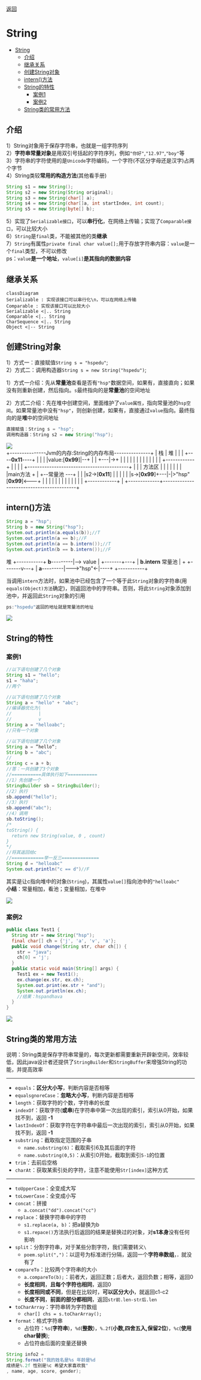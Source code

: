 
[返回](常用类.md)
# String
- [String](#string)
  - [介绍](#介绍)
  - [继承关系](#继承关系)
  - [创建String对象](#创建string对象)
  - [intern()方法](#intern方法)
  - [String的特性](#string的特性)
    - [案例1](#案例1)
    - [案例2](#案例2)
  - [String类的常用方法](#string类的常用方法)

## 介绍
1）String对象用于保存字符串，也就是一组字符序列  
2）**字符串常量对象**是用双引号括起的字符序列，例如`"你好"`,`"12.97"`,`"boy"`等  
3）字符串的字符使用的是`Unicode`字符编码，一个字符(不区分字母还是汉字)占两个字节  
4）String类较**常用的构造方法**(其他看手册)  
```java
String s1 = new String();
String s2 = new String(String original);
String s3 = new String(char[] a);
String s4 = new String(char[]a, int startIndex, int count);
String s5 = new String(byte[] b);
```
5）实现了`Serializable接口`，可以**串行化**，在网络上传输；实现了`Comparable接口`，可以比较大小  
6）`String`是`final`类，不能被其他的类**继承**  
7）`String`有属性`private final char value[];`用于存放字符串内容：`value`是一个`final`类型，不可以修改  
ps：`value`**是一个地址**，`value[i]`**是其指向的数据内容**
## 继承关系

```mermaid
classDiagram
Serializable : 实现该接口可以串行化\n，可以在网络上传输
Comparable : 实现该接口可以比较大小
Serializable <|.. String
Comparable <|.. String
CharSequence <|.. String
Object <|-- String
```

## 创建String对象

1）方式一：直接赋值`String s = "hspedu"`;  
2）方式二：调用构造器`String s = new String("hspedu")`;

1）方式一介绍：先从**常量池**查看是否有`"hsp"`数据空间，如果有，直接直向；如果没有则重新创建，然后指向。`s`最终指向的是**常量池**的空间地址  

2）方式二介绍：先在堆中创建空间，里面维护了`value属性`，指向常量池的`hsp空间`。如果常量池中没有`"hsp"`，则创新创建，如果有，直接通过`value`指向。最终指向的是**堆**中的空间地址

```java
直接赋值：String s = "hsp";               
调用构造器：String s2 = new String("hsp");
```


<img src="https://stolorzs.github.io/Picgo/drawio/StringMemory.png">


<div class="di">
+---------------Jvm的内存:String的内存布局---------------+
| 栈          | 堆                                       |
|             |  +----<b>0x11</b>----+                          |
|             |  |value:[<strong>0x99</strong>]|--+                       |
|         +---|->+            |  |                       |
|         |   |  |            |  |                       |
|         |   |  +------------+  |                       |
|         |   +------------------------------------------+
|         |   | 方法区           |                       |
|         |   |                  |                       |
|main方法 +   | +--常量池 ---+   |                       |
|s2->[<b>0x11</b>]   | |            |   |                       |
|s->[<strong>0x99</strong>]+---|-|>"hsp"[<strong>0x99</strong>]<---+                       |
|             | |            |                           |
|             | |            |                           |
|             | +------------+                           |
+-------------+------------------------------------------+</div>

## intern()方法

```java
String a = "hsp";
String b = new String("hsp");
System.out.println(a.equals(b));//T
System.out.println(a == b);//F
System.out.println(a == b.intern());//T
System.out.println(b == b.intern());//F
```

<div class="di">
          堆
          +-----------+
<b>b</b>---------|--> value  |
          +-------+---+
                  |     <strong>b.intern</strong>
          常量池  |        +
          +-------v---+    |
<b>a</b>---------|--->"hsp"<-|----+
          +-----------+

</div>

当调用`intern`方法时，如果池中已经包含了一个等于此`String`对象的字符串(用`equals(Object)方法`确定)，则返回池中的字符串。否则，将此`String`对象添加到池中，并返回此`String`对象的引用

```java
ps:"hspedu"返回的地址就是常量池的地址
```
<img class ="white" src="https://stolorzs.github.io/Picgo/drawio/StringExercise05.png">

## String的特性
### 案例1

```java
//以下语句创建了几个对象 
String s1 = "hello";
s1 = "haha";
//两个 
```
```java
//以下语句创建了几个对象
String a = "hello" + "abc";
//编译器优化为|
//          |
//          v
String a = "helloabc";
//只有一个对象
```
```java
//以下语句创建了几个对象
String a = ”hello“;
String b = "abc";
//
String c = a + b;
//答：一共创建了3个对象
//===========具体执行如下===========
//1）先创建一个
StringBuilder sb = StringBuilder();
//2）执行
sb.append("hello");
//3）执行
sb.append("abc");
//4）调用
sb.toString();
/*
toString() {
  return new String(value, 0 , count)
}
*/
//将其返回给c
//============举一反三==============
String d = "helloabc"
System.out.println("c == d")//F
```
其实是让c指向堆中的对象(`String`)，其属性`value[]`指向池中的`"helloabc"`  
**小结**：常量相加，看池；变量相加，在堆中

<img class ="white" src="https://stolorzs.github.io/Picgo/drawio/StringExercise08.png">

### 案例2

```java
public class Test1 {
  String str = new String("hsp");
  final char[] ch = {'j', 'a', 'v', 'a'};
  public void change(String str, char ch[]) {
    str = "java";
    ch[0] = 'j';
  }
  public static void main(String[] args) {
    Test1 ex = new Test1();
    ex.change(ex.str, ex.ch);
    System.out.print(ex.str + "and");
    System.out.println(ex.ch);
    //结果：hspandhava
  }
}
```
<img src="https://stolorzs.github.io/Picgo/drawio/StringExercise09.png">

## String类的常用方法

说明：String类是保存字符串常量的，每次更新都需要重新开辟新空间，效率较低，因此java设计者还提供了`StringBuilder`和`StringBuffer`来增强String的功能，并提高效率 

---
- `equals`：**区分大小写**，判断内容是否相等
- `equalsgnoreCase`：**忽略大小写**，判断内容是否相等
- `length`：获取字符的个数，字符串的长度
- `indexOf`：获取字符(**或串**)在字符串中第一次出现的索引，索引从0开始，如果找不到，返回 **-1**
- `lastIndexOf`：获取字符在字符串中最后一次出现的索引，索引从0开始，如果找不到，返回 **-1** 
- `substring`：截取指定范围的子串
  - `name.substring(6)`：截取索引6及其后面的字符
  - `name.substring(0,5)`：从索引0开始，截取到索引`5-1`的位置
- `trim`：去前后空格
- `charAt`：获取某索引处的字符，注意不能使用`Str[index]`这种方式
---
- `toUpperCase`：全变成大写
- `toLowerCase`：全变成小写
- `concat`：拼接
  - `a.concat("dd").concat("cc")`
- `replace`：替换字符串中的字符
  - `s1.replace(a, b)`：把a替换为b
  - `s1.repace()`方法执行后返回的结果是替换过的对象，对**s1本身**没有任何影响
- `split`：分割字符串，对于某些分割字符，我们需要转义`\`
  - `poem.split(",")`：以逗号为标准进行分隔，返回一个**字符串数组**，`，`就没有了
- `compareTo`：比较两个字符串的大小
  - `a.compareTo(b);`：前者大，返回正数；后者大，返回负数；相等，返回0
  - **长度相同**，**且每个字符也相同**，返回0
  - **长度相同或不同**，但是在比较时，**可以区分大小**，就返回c1-c2
  - **长度不同**，**前面的部分都相同**，返回`str前.len-str后.len`
- `toCharArray`：字符串转为字符数组
  - `char[] chs = s.toCharArray();`
- `format`：格式字符串
  - 占位符：`%s`(**字符串**)，`%d`(**整数**)，`%.2f`(**小数,四舍五入,保留2位**)，`%c`(**使用char替换**);
  - 占位符由后面的变量还替换

```java
String info2 = 
String.format("我的姓名是%s 年龄是%d 
成绩是%.2f 性别是%c 希望大家喜欢我"
, name, age, score, gender);
```